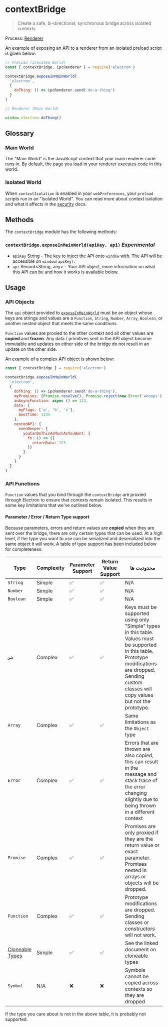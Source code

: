 # contextBridge

> Create a safe, bi-directional, synchronous bridge across isolated contexts

Process: [Renderer](../glossary.md#renderer-process)

An example of exposing an API to a renderer from an isolated preload script is given below:

```javascript
// Preload (Isolated World)
const { contextBridge, ipcRenderer } = require('electron')

contextBridge.exposeInMainWorld(
  'electron',
  {
    doThing: () => ipcRenderer.send('do-a-thing')
  }
)
```

```javascript
// Renderer (Main World)

window.electron.doThing()
```

## Glossary

### Main World

The "Main World" is the JavaScript context that your main renderer code runs in. By default, the page you load in your renderer executes code in this world.

### Isolated World

When `contextIsolation` is enabled in your `webPreferences`, your `preload` scripts run in an "Isolated World".  You can read more about context isolation and what it affects in the [security](../tutorial/security.md#3-enable-context-isolation-for-remote-content) docs.

## Methods

The `contextBridge` module has the following methods:

### `contextBridge.exposeInMainWorld(apiKey, api)` _Experimental_

* `apiKey` String - The key to inject the API onto `window` with.  The API will be accessible on `window[apiKey]`.
* `api` Record<String, any> - Your API object, more information on what this API can be and how it works is available below.

## Usage

### API Objects

The `api` object provided to [`exposeInMainWorld`](#contextbridgeexposeinmainworldapikey-api-experimental) must be an object whose keys are strings and values are a `Function`, `String`, `Number`, `Array`, `Boolean`, or another nested object that meets the same conditions.

`Function` values are proxied to the other context and all other values are **copied** and **frozen**. Any data / primitives sent in the API object become immutable and updates on either side of the bridge do not result in an update on the other side.

An example of a complex API object is shown below:

```javascript
const { contextBridge } = require('electron')

contextBridge.exposeInMainWorld(
  'electron',
  {
    doThing: () => ipcRenderer.send('do-a-thing'),
    myPromises: [Promise.resolve(), Promise.reject(new Error('whoops'))],
    anAsyncFunction: async () => 123,
    data: {
      myFlags: ['a', 'b', 'c'],
      bootTime: 1234
    },
    nestedAPI: {
      evenDeeper: {
        youCanDoThisAsMuchAsYouWant: {
          fn: () => ({
            returnData: 123
          })
        }
      }
    }
  }
)
```

### API Functions

`Function` values that you bind through the `contextBridge` are proxied through Electron to ensure that contexts remain isolated.  This results in some key limitations that we've outlined below.

#### Parameter / Error / Return Type support

Because parameters, errors and return values are **copied** when they are sent over the bridge, there are only certain types that can be used. At a high level, if the type you want to use can be serialized and deserialized into the same object it will work.  A table of type support has been included below for completeness:

| Type                                                                                                           | Complexity | Parameter Support | Return Value Support | محدودیت ها                                                                                                                                                                                                     |
| -------------------------------------------------------------------------------------------------------------- | ---------- | ----------------- | -------------------- | -------------------------------------------------------------------------------------------------------------------------------------------------------------------------------------------------------------- |
| `String`                                                                                                       | Simple     | ✅                 | ✅                    | N/A                                                                                                                                                                                                            |
| `Number`                                                                                                       | Simple     | ✅                 | ✅                    | N/A                                                                                                                                                                                                            |
| `Boolean`                                                                                                      | Simple     | ✅                 | ✅                    | N/A                                                                                                                                                                                                            |
| `شئ`                                                                                                           | Complex    | ✅                 | ✅                    | Keys must be supported using only "Simple" types in this table.  Values must be supported in this table.  Prototype modifications are dropped.  Sending custom classes will copy values but not the prototype. |
| `Array`                                                                                                        | Complex    | ✅                 | ✅                    | Same limitations as the `Object` type                                                                                                                                                                          |
| `Error`                                                                                                        | Complex    | ✅                 | ✅                    | Errors that are thrown are also copied, this can result in the message and stack trace of the error changing slightly due to being thrown in a different context                                               |
| `Promise`                                                                                                      | Complex    | ✅                 | ✅                    | Promises are only proxied if they are the return value or exact parameter.  Promises nested in arrays or objects will be dropped.                                                                              |
| `Function`                                                                                                     | Complex    | ✅                 | ✅                    | Prototype modifications are dropped.  Sending classes or constructors will not work.                                                                                                                           |
| [Cloneable Types](https://developer.mozilla.org/en-US/docs/Web/API/Web_Workers_API/Structured_clone_algorithm) | Simple     | ✅                 | ✅                    | See the linked document on cloneable types                                                                                                                                                                     |
| `Symbol`                                                                                                       | N/A        | ❌                 | ❌                    | Symbols cannot be copied across contexts so they are dropped                                                                                                                                                   |


If the type you care about is not in the above table, it is probably not supported.
